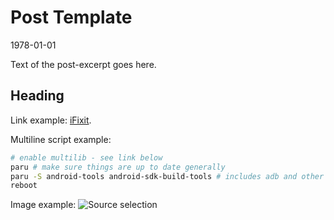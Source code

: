 # Post Template

<time id="post-date">1978-01-01</time>

<p id="post-excerpt">
Text of the post-excerpt goes here.
</p>

## Heading

Link example: [iFixit](https://www.ifixit.com/products/google-pixel-6-screen-genuine).

Multiline script example:

```sh
# enable multilib - see link below
paru # make sure things are up to date generally
paru -S android-tools android-sdk-build-tools # includes adb and other goodies
reboot
```

Image example: ![Source selection](/images/ncmpcpp-mopidy-selector.png)

